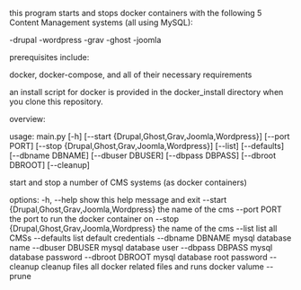 this program starts and stops docker containers with the following 5 Content Management systems (all using MySQL):

-drupal
-wordpress
-grav
-ghost
-joomla

prerequisites include:

docker, docker-compose, and all of their necessary requirements

an install script for docker is provided in the docker_install directory when you clone this repository.

overview:

usage: main.py [-h] [--start {Drupal,Ghost,Grav,Joomla,Wordpress}] [--port PORT] [--stop {Drupal,Ghost,Grav,Joomla,Wordpress}] [--list] [--defaults] [--dbname DBNAME] [--dbuser DBUSER] [--dbpass DBPASS] [--dbroot DBROOT] [--cleanup]

start and stop a number of CMS systems (as docker containers)

options:
  -h, --help            show this help message and exit
  --start {Drupal,Ghost,Grav,Joomla,Wordpress}
                        the name of the cms
  --port PORT           the port to run the docker container on
  --stop {Drupal,Ghost,Grav,Joomla,Wordpress}
                        the name of the cms
  --list                list all CMSs
  --defaults            list default credentials
  --dbname DBNAME       mysql database name
  --dbuser DBUSER       mysql database user
  --dbpass DBPASS       mysql database password
  --dbroot DBROOT       mysql database root password
  --cleanup             cleanup files all docker related files and runs docker valume --prune
